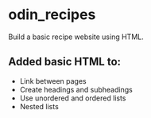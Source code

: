 # odin_recipes
Build a basic recipe website using HTML.

## Added basic HTML to:
- Link between pages
- Create headings and subheadings
- Use unordered and ordered lists
- Nested lists
